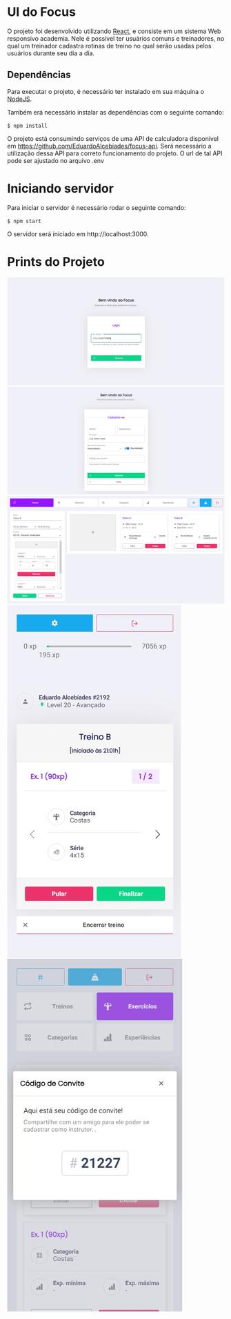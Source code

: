# UI do Focus

O projeto foi desenvolvido utilizando [React](https://pt-br.reactjs.org), e consiste em um sistema Web responsivo academia. Nele é possível ter usuários comuns e treinadores, no qual um treinador cadastra rotinas de treino no qual serão usadas pelos usuários durante seu dia a dia.

## Dependências

Para executar o projeto, é necessário ter instalado em sua máquina o [NodeJS](https://nodejs.org/pt-br/).

Também erá necessário instalar as dependências com o seguinte comando:

```
$ npm install
```

O projeto está consumindo serviços de uma API de calculadora disponível em https://github.com/EduardoAlcebiades/focus-api. Será necessário a utilização dessa API para correto funcionamento do projeto. O url de tal API pode ser ajustado no arquivo .env

# Iniciando servidor

Para iniciar o servidor é necessário rodar o seguinte comando:

```
$ npm start
```

O servidor será iniciado em http://localhost:3000.

# Prints do Projeto

<img src="login-print.jpg" alt="Print Login" />
<img src="signup-print.jpg" alt="Print Cadastro" />
<img src="management-print.jpg" alt="Print Gerenciamento" />

<img src="training-print.jpg" alt="Print Home" />
<img src="code-print.jpg" alt="Print Código de Convite" />
